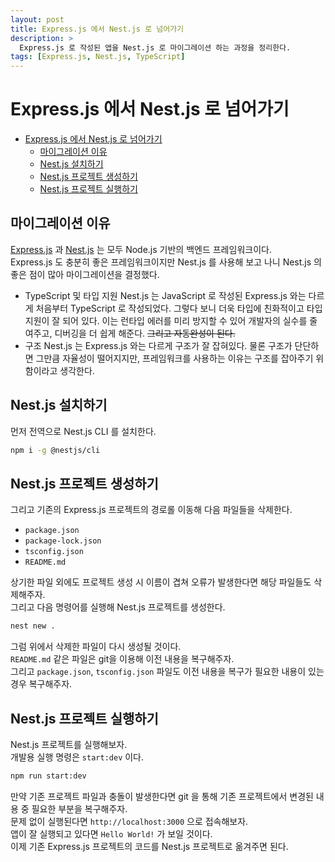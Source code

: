 ```yaml
---
layout: post
title: Express.js 에서 Nest.js 로 넘어가기
description: >
  Express.js 로 작성된 앱을 Nest.js 로 마이그레이션 하는 과정을 정리한다.  
tags: [Express.js, Nest.js, TypeScript]
---
```

# Express.js 에서 Nest.js 로 넘어가기

- [Express.js 에서 Nest.js 로 넘어가기](#expressjs-에서-nestjs-로-넘어가기)
  - [마이그레이션 이유](#마이그레이션-이유)
  - [Nest.js 설치하기](#nestjs-설치하기)
  - [Nest.js 프로젝트 생성하기](#nestjs-프로젝트-생성하기)
  - [Nest.js 프로젝트 실행하기](#nestjs-프로젝트-실행하기)

## 마이그레이션 이유

[Express.js](https://expressjs.com/) 과 [Nest.js](https://nestjs.com/) 는 모두 Node.js 기반의 백엔드 프레임워크이다.  
Express.js 도 충분히 좋은 프레임워크이지만 Nest.js 를 사용해 보고 나니 Nest.js 의 좋은 점이 많아 마이그레이션을 결정했다.

- TypeScript 및 타입 지원
  Nest.js 는 JavaScript 로 작성된 Express.js 와는 다르게 처음부터 TypeScript 로 작성되었다.
  그렇다 보니 더욱 타입에 친화적이고 타입 지원이 잘 되어 있다.
  이는 런타입 에러를 미리 방지할 수 있어 개발자의 실수를 줄여주고, 디버깅을 더 쉽게 해준다.
  ~~그리고 자동완성이 된다.~~
- 구조
  Nest.js 는 Express.js 와는 다르게 구조가 잘 잡혀있다.
  물론 구조가 단단하면 그만큼 자율성이 떨어지지만, 프레임워크를 사용하는 이유는 구조를 잡아주기 위함이라고 생각한다.

## Nest.js 설치하기

먼저 전역으로 Nest.js CLI 를 설치한다.  

```bash
npm i -g @nestjs/cli
```

## Nest.js 프로젝트 생성하기

그리고 기존의 Express.js 프로젝트의 경로롤 이동해 다음 파일들을 삭제한다.

- `package.json`
- `package-lock.json`
- `tsconfig.json`
- `README.md`

상기한 파일 외에도 프로젝트 생성 시 이름이 겹쳐 오류가 발생한다면 해당 파일들도 삭제해주자.  
그리고 다음 명령어를 실행해 Nest.js 프로젝트를 생성한다.

```bash
nest new .
```

그럼 위에서 삭제한 파일이 다시 생성될 것이다.  
`README.md` 같은 파일은 git을 이용해 이전 내용을 복구해주자.  
그리고 `package.json`, `tsconfig.json` 파일도 이전 내용을 복구가 필요한 내용이 있는 경우 복구해주자.  

## Nest.js 프로젝트 실행하기

Nest.js 프로젝트를 실행해보자.  
개발용 실행 명령은 `start:dev` 이다.

```bash
npm run start:dev
```

만약 기존 프로젝트 파일과 충돌이 발생한다면 git 을 통해 기존 프로젝트에서 변경된 내용 중 필요한 부분을 복구해주자.  
문제 없이 실행된다면 `http://localhost:3000` 으로 접속해보자.  
앱이 잘 실행되고 있다면 `Hello World!` 가 보일 것이다.  
이제 기존 Express.js 프로젝트의 코드를 Nest.js 프로젝트로 옮겨주면 된다.
